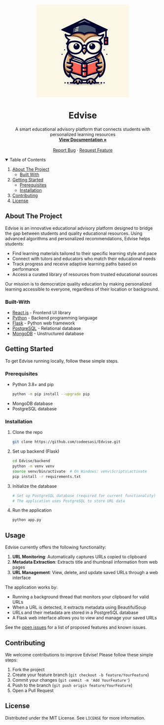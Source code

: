 <!-- PROJECT LOGO -->
<br />
<p align="center">
  <a href="https://github.com/codeesasi/Edvise">
    <img src="static/logo.jpg" alt="Logo" width="300" height="300">
  </a>

  <h1 align="center">Edvise</h1>

  <p align="center">
    A smart educational advisory platform that connects students with personalized learning resources
    <br />
    <a href="documentation.html"><strong>View Documentation »</strong></a>
    <br />
    <br />
    <a href="https://github.com/codeesasi/Edvise/issues">Report Bug</a>
    ·
    <a href="https://github.com/codeesasi/Edvise/issues">Request Feature</a>
  </p>
</p>

<!-- TABLE OF CONTENTS -->
<details open="open">
  <summary>Table of Contents</summary>
  <ol>
    <li>
      <a href="#about-the-project">About The Project</a>
      <ul>
        <li><a href="#built-with">Built With</a></li>
      </ul>
    </li>
    <li>
      <a href="#getting-started">Getting Started</a>
      <ul>
        <li><a href="#prerequisites">Prerequisites</a></li>
        <li><a href="#installation">Installation</a></li>
      </ul>
    </li>
    <li><a href="#contributing">Contributing</a></li>
    <li><a href="#license">License</a></li>
  </ol>
</details>

<!-- ABOUT THE PROJECT -->
## About The Project

Edvise is an innovative educational advisory platform designed to bridge the gap between students and quality educational resources. Using advanced algorithms and personalized recommendations, Edvise helps students:

* Find learning materials tailored to their specific learning style and pace
* Connect with tutors and educators who match their educational needs
* Track progress and receive adaptive learning paths based on performance
* Access a curated library of resources from trusted educational sources

Our mission is to democratize quality education by making personalized learning accessible to everyone, regardless of their location or background.

### Built-With

* [React.js](https://reactjs.org/) - Frontend UI library
* [Python](https://www.python.org/) - Backend programming language
* [Flask](https://flask.palletsprojects.com/) - Python web framework
* [PostgreSQL](https://www.postgresql.org/) - Relational database
* [MongoDB](https://www.mongodb.com/docs/manual/installation/) - Unstructured database

<!-- GETTING STARTED -->
## Getting Started

To get Edvise running locally, follow these simple steps.

### Prerequisites

* Python 3.8+ and pip
  ```sh
  python -m pip install --upgrade pip
  ```
* MongoDB database
* PostgreSQL database

### Installation

1. Clone the repo
   ```sh
   git clone https://github.com/codeesasi/Edvise.git

2. Set up backend (Flask)
   ```sh
   cd Edvise/backend
   python -m venv venv
   source venv/bin/activate  # On Windows: venv\Scripts\activate
   pip install -r requirements.txt
   ```

3. Initialize the database
   ```sh
   # Set up PostgreSQL database (required for current functionality)
   # The application uses PostgreSQL to store URL data
   
   ```

4. Run the application
   ```sh
   python app.py
   ```

<!-- USAGE EXAMPLES -->
## Usage

Edvise currently offers the following functionality:

1. **URL Monitoring**: Automatically captures URLs copied to clipboard
2. **Metadata Extraction**: Extracts title and thumbnail information from web pages
3. **URL Management**: View, delete, and update saved URLs through a web interface

The application works by:
- Running a background thread that monitors your clipboard for valid URLs
- When a URL is detected, it extracts metadata using BeautifulSoup
- URLs and their metadata are stored in a PostgreSQL database
- A Flask web interface allows you to view and manage your saved URLs

See the [open issues](https://github.com/codeesasi/issues) for a list of proposed features and known issues.

<!-- CONTRIBUTING -->
## Contributing

We welcome contributions to improve Edvise! Please follow these simple steps:

1. Fork the project
2. Create your feature branch (`git checkout -b feature/YourFeature`)
3. Commit your changes (`git commit -m 'Add YourFeature'`)
4. Push to the branch (`git push origin feature/YourFeature`)
5. Open a Pull Request

<!-- LICENSE -->
## License

Distributed under the MIT License. See `LICENSE` for more information.